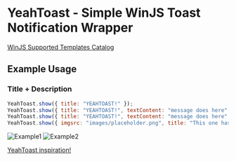 # YeahToast - Simple WinJS Toast Notification Wrapper

[WinJS Supported Templates Catalog][1]

Example Usage
--------------------------------------

### Title + Description ###

```js
YeahToast.show({ title: "YEAHTOAST!" });
YeahToast.show({ title: "YEAHTOAST!", textContent: "message does here" });
YeahToast.show({ title: "YEAHTOAST!", textContent: "message does here", textContent2: "message line 2" });
YeahToast.show({ imgsrc: "images/placeholder.png", title: "This one has an image!", textContent: "something something" });
```

![Example1](http://dkdevelopment.net/img/yeahtoast1.png)
![Example2](http://dkdevelopment.net/img/yeahtoast2.png)

[YeahToast inspiration!][2]

[1]: http://msdn.microsoft.com/en-us/library/windows/apps/hh761494.aspx
[2]: http://www.youtube.com/watch?v=avU5onrWfYo



